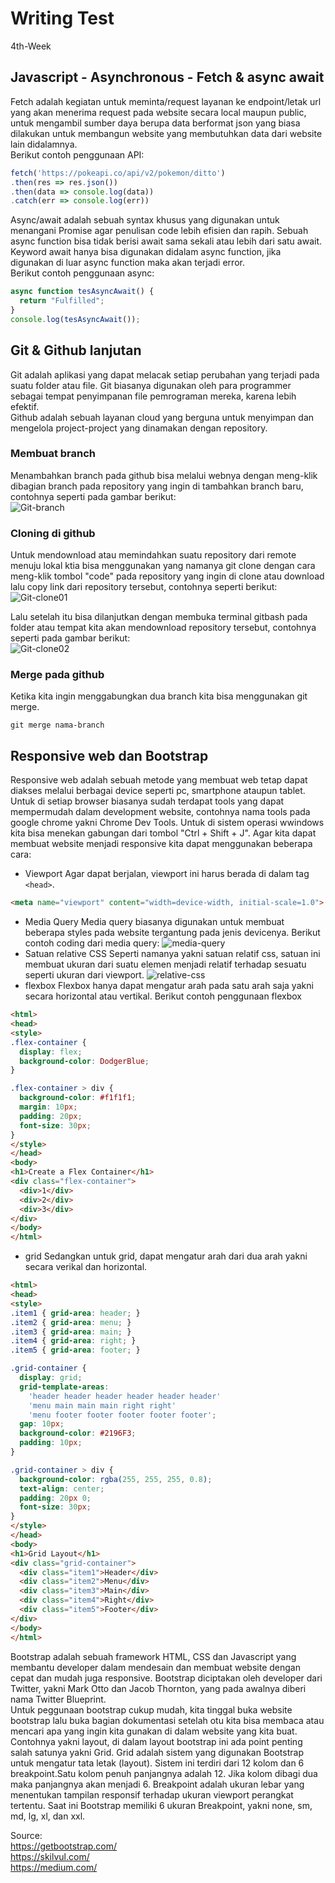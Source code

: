 # Writing Test
4th-Week
## Javascript - Asynchronous - Fetch & async await
Fetch adalah kegiatan untuk meminta/request layanan ke endpoint/letak url yang akan menerima request pada website secara local maupun public, untuk mengambil sumber daya berupa data berformat json yang biasa dilakukan untuk membangun website yang membutuhkan data dari website lain didalamnya.  
Berikut contoh penggunaan API:
````javascript
fetch('https://pokeapi.co/api/v2/pokemon/ditto')
.then(res => res.json())
.then(data => console.log(data))
.catch(err => console.log(err))
````
Async/await adalah sebuah syntax khusus yang digunakan untuk menangani Promise agar penulisan code lebih efisien dan rapih. 
Sebuah async function bisa tidak berisi await sama sekali atau lebih dari satu await. Keyword await hanya bisa digunakan didalam async function, jika digunakan di luar async function maka akan terjadi error.  
Berikut contoh penggunaan async:
````javascript
async function tesAsyncAwait() {
  return "Fulfilled";
}
console.log(tesAsyncAwait());
````
## Git & Github lanjutan
Git adalah aplikasi yang dapat melacak setiap perubahan yang terjadi pada suatu folder atau file. Git biasanya digunakan oleh para programmer sebagai tempat penyimpanan file pemrograman mereka, karena lebih efektif.  
Github adalah sebuah layanan cloud yang berguna untuk menyimpan dan mengelola project-project yang dinamakan dengan repository.
### Membuat branch
Menambahkan branch pada github bisa melalui webnya dengan meng-klik dibagian branch pada repository yang ingin di tambahkan branch baru, contohnya seperti pada gambar berikut:  
![Git-branch](/4th-Week/git-branch.PNG)  
### Cloning di github
Untuk mendownload atau memindahkan suatu repository dari remote menuju lokal ktia bisa menggunakan yang namanya git clone dengan cara meng-klik tombol "code" pada repository yang ingin di clone atau download lalu copy link dari repository tersebut, contohnya seperti berikut:  
![Git-clone01](/4th-Week/git-clone1.PNG)  

Lalu setelah itu bisa dilanjutkan dengan membuka terminal gitbash pada folder atau tempat kita akan mendownload repository tersebut, contohnya seperti pada gambar berikut:    
![Git-clone02](/4th-Week/git-clone02.PNG)
### Merge pada github
Ketika kita ingin menggabungkan dua branch kita bisa menggunakan git merge.     
```
git merge nama-branch
```

## Responsive web dan Bootstrap
Responsive web adalah sebuah metode yang membuat web tetap dapat diakses melalui berbagai device seperti pc, smartphone ataupun tablet. Untuk di setiap browser biasanya sudah terdapat tools yang dapat mempermudah dalam development website, contohnya nama tools pada google chrome yakni Chrome Dev Tools. Untuk di sistem operasi wwindows kita bisa menekan gabungan dari tombol "Ctrl + Shift + J".
Agar kita dapat membuat website menjadi responsive kita dapat menggunakan beberapa cara:
* Viewport
Agar dapat berjalan, viewport ini harus berada di dalam tag `<head>`.
````HTML
<meta name="viewport" content="width=device-width, initial-scale=1.0">
````
* Media Query
Media query biasanya digunakan untuk membuat beberapa styles pada website tergantung pada jenis devicenya.
Berikut contoh coding dari media query:
![media-query](/4th-Week/media-query.PNG)
* Satuan relative CSS
Seperti namanya yakni satuan relatif css, satuan ini membuat ukuran dari suatu elemen menjadi relatif terhadap sesuatu seperti ukuran dari viewport.
![relative-css](/4th-Week/relative-css.PNG)
* flexbox
Flexbox hanya dapat mengatur arah pada satu arah saja yakni secara horizontal atau vertikal. Berikut contoh penggunaan flexbox
````HTML
<html>
<head>
<style>
.flex-container {
  display: flex;
  background-color: DodgerBlue;
}

.flex-container > div {
  background-color: #f1f1f1;
  margin: 10px;
  padding: 20px;
  font-size: 30px;
}
</style>
</head>
<body>
<h1>Create a Flex Container</h1>
<div class="flex-container">
  <div>1</div>
  <div>2</div>
  <div>3</div>  
</div>
</body>
</html>
````
* grid
Sedangkan untuk grid, dapat mengatur arah dari dua arah yakni secara verikal dan horizontal.
````HTML
<html>
<head>
<style>
.item1 { grid-area: header; }
.item2 { grid-area: menu; }
.item3 { grid-area: main; }
.item4 { grid-area: right; }
.item5 { grid-area: footer; }

.grid-container {
  display: grid;
  grid-template-areas:
    'header header header header header header'
    'menu main main main right right'
    'menu footer footer footer footer footer';
  gap: 10px;
  background-color: #2196F3;
  padding: 10px;
}

.grid-container > div {
  background-color: rgba(255, 255, 255, 0.8);
  text-align: center;
  padding: 20px 0;
  font-size: 30px;
}
</style>
</head>
<body>
<h1>Grid Layout</h1>
<div class="grid-container">
  <div class="item1">Header</div>
  <div class="item2">Menu</div>
  <div class="item3">Main</div>  
  <div class="item4">Right</div>
  <div class="item5">Footer</div>
</div>
</body>
</html>
````

Bootstrap adalah sebuah framework HTML, CSS dan Javascript yang membantu developer dalam mendesain dan membuat website dengan cepat dan mudah juga  responsive. Bootstrap diciptakan oleh developer dari Twitter, yakni Mark Otto dan Jacob Thornton, yang pada awalnya diberi nama Twitter Blueprint.  
Untuk peggunaan bootstrap cukup mudah, kita tinggal buka website bootstrap lalu buka bagian dokumentasi setelah otu kita bisa membaca atau mencari apa yang ingin kita gunakan di dalam website yang kita buat. 
Contohnya yakni layout, di dalam layout bootstrap ini ada point penting salah satunya yakni Grid. Grid adalah sistem yang digunakan Bootstrap untuk mengatur tata letak (layout). Sistem ini terdiri dari 12 kolom dan 6 breakpoint.Satu kolom penuh panjangnya adalah 12. Jika kolom dibagi dua maka panjangnya akan menjadi 6.
Breakpoint adalah ukuran lebar yang menentukan tampilan responsif terhadap ukuran viewport perangkat tertentu. Saat ini Bootstrap memiliki 6 ukuran Breakpoint, yakni none, sm, md, lg, xl, dan xxl.  

Source:  
https://getbootstrap.com/  
https://skilvul.com/  
https://medium.com/  